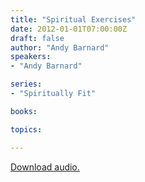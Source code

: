 ```yaml
---
title: "Spiritual Exercises"
date: 2012-01-01T07:00:00Z
draft: false
author: "Andy Barnard"
speakers:
- "Andy Barnard"

series:
- "Spiritually Fit"

books:

topics:

---
```

[Download audio.](https://s3.amazonaws.com/highway/sermons/2012_01/01_Spiritual_Exercises.mp3)